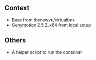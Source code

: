## Context

+ Base from thenewvu/virtualbox
+ Genymotion 2.5.2_x64 from local setup

## Others

+ A helper script to run the container
